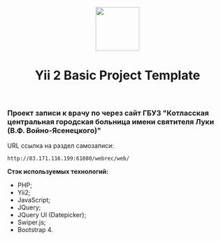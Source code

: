 <p align="center">
    <a href="https://github.com/yiisoft" target="_blank">
        <img src="https://avatars0.githubusercontent.com/u/993323" height="100px">
    </a>
    <h1 align="center">Yii 2 Basic Project Template</h1>
    <br>
</p>

### Проект записи к врачу по через сайт ГБУЗ "Котласская центральная городская больница имени святителя Луки (В.Ф. Войно-Ясенецкого)"

URL ссылка на раздел самозаписи:

    http://83.171.116.199:61080/webrec/web/

**Стэк используемых технологий:** 
- PHP;
- Yii2;
- JavaScript;
- JQuery;
- JQuery UI (Datepicker);
- Swiper.js;
- Bootstrap 4.

